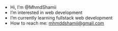 - Hi, I’m @MhmdShamii
- I’m interested in web development
- I’m currently learning fullstack web development
- How to reach me: mhmddshamii@gmail.com

<!---
MhmdShamii/MhmdShamii is a ✨ special ✨ repository because its `README.md` (this file) appears on your GitHub profile.
You can click the Preview link to take a look at your changes.
--->
